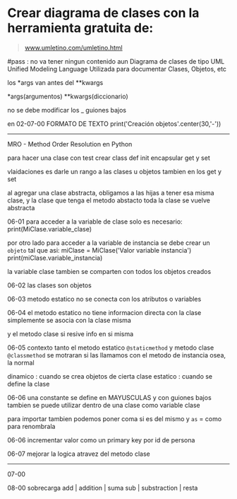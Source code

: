 # Crear diagrama de clases con la herramienta gratuita de:

> www.umletino.com/umletino.html

#pass : no va tener ningun contenido aun
Diagrama de clases de tipo UML
Unified Modeling Language
Utilizada para documentar Clases, Objetos, etc

los *args van antes del **kwargs

*args(argumentos)
**kwargs(diccionario)


no se debe modificar los _ guiones bajos

en 02-07-00
FORMATO DE TEXTO
print('Creación objetos'.center(30,'-'))    

----

MRO - Method Order Resolution en Python

para hacer una clase con test
crear class
def init
encapsular
get y set


vlaidaciones es darle un rango a las clases u objetos
tambien en los get y set

al agregar una clase abstracta, obligamos a las hijas a tener esa misma clase,
y la clase que tenga el metodo abstacto  toda la clase se vuelve abstracta 


06-01 
para acceder a la variable de clase solo es necesario:
print(MiClase.variable_clase)

por otro lado para acceder a la variable de instancia se debe crear un `objeto`
tal que asi:
miClase = MiClase('Valor variable instancia')
print(miClase.variable_instancia)

la variable clase tambien se comparten con todos los objetos creados

06-02
las clases son objetos

06-03
metodo estatico
no se conecta con los atributos o variables

06-04
el metodo estatico no tiene informacion directa con la clase
simplemente se asocia con la clase misma

y el metodo clase si resive info en si misma

06-05
contexto 
tanto el metodo estatico `@staticmethod` 
y metodo clase `@classmethod` 
se motraran si las llamamos con el metodo de instancia
osea, la normal

dinamico : cuando se crea objetos de cierta clase
estatico : cuando se define la clase

06-06
una constante se define en MAYUSCULAS y con guiones bajos
tambien se puede utilizar dentro de una clase como variable clase

para importar tambien podemos poner coma si es del mismo 
y `as` = como para renombrala

06-06
incrementar valor como un primary key por id de persona

06-07 
mejorar la logica atravez del metodo clase

---

07-00

08-00
sobrecarga
add | addition | suma
sub | substraction | resta


